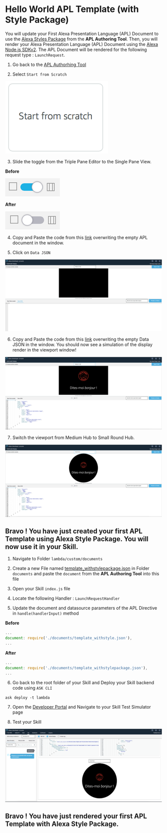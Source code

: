 # Hello World APL Template (with Style Package)

You will update your First Alexa Presentation Language (APL) Document to use the [Alexa Styles Package](https://developer.amazon.com/fr/docs/alexa-presentation-language/apl-alexa-styles-package.html) from the **APL Authoring Tool**.
Then, you will render your Alexa Presentation Language (APL) Document using the [Alexa Node.js SDKv2](https://github.com/alexa/alexa-skills-kit-sdk-for-nodejs). The APL Document will be rendered for the following request type : ```LaunchRequest```.


1. Go back to the [APL Authorhing Tool](https://developer.amazon.com/alexa/console/ask/displays)

2. Select `Start from Scratch`

![start-from-scratch](./images/button-start-from-scratch.png)

3. Slide the toggle from the Triple Pane Editor to the Single Pane View.

**Before**

![toggle-layout](./images/toggle-layout-view.png)

**After**

![toggle-code](./images/toggle-code-view.png)

4. Copy and Paste the code from this [link](../lambda/custom/documents/template_withstylepackage.json) overwriting the empty APL document in the window.

5. Click on `Data JSON`

![data-json](./images/data-json.png)

6. Copy and Paste the code from this [link](../lambda/custom/datasources/datasource_basic.json) overwriting the empty Data JSON in the window. You should now see a simulation of the display render in the viewport window!

![medium-hub](./images/style-package-medium-hub.png)


7. Switch the viewport from Medium Hub to Small Round Hub.

![small-hub](./images/style-package-small-hub.png)

## Bravo ! You have just created your first APL Template using Alexa Style Package. You will now use it in your Skill.


1. Navigate to Folder ```lambda/custom/documents```

2. Create a new File named [template_withstylepackage.json](../lambda/custom/documents/template_withstylepackage.json) in Folder ```documents``` and paste the `document` from the **APL Authoring Tool** into this file

3. Open your Skill ```index.js``` file

4. Locate the following Handler : `LaunchRequestHandler`

5. Update the document and datasource parameters of the APL Directive in ```handle(handlerInput)```  method

**Before**

```javascript
...
document: require('./documents/template_withstyle.json'),
...
```

**After**
```javascript
...
document: require('./documents/template_withstylepackage.json'),
...
```

6. Go back to the root folder of your Skill and Deploy your Skill backend code using ```ASK CLI```

```
ask deploy -t lambda
```

7. Open the [Developer Portal](https://developer.amazon.com/alexa/console/ask) and Navigate to your Skill Test Simulator page

8. Test your Skill

![simulator](./images/simulator-style-package.png)

## Bravo ! You have just rendered your first APL Template with Alexa Style Package.
